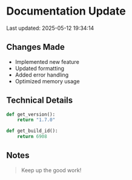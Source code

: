 # Documentation Update

Last updated: 2025-05-12 19:34:14

## Changes Made
- Implemented new feature
- Updated formatting
- Added error handling
- Optimized memory usage

## Technical Details
```python
def get_version():
    return "1.7.0"

def get_build_id():
    return 6908
```

## Notes
> Keep up the good work!
